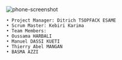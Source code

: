 <img src="https://i.ibb.co/1XJMZjf/pim.png" alt="phone-screenshot" border="0">


    • Project Manager: Ditrich TSOPFACK ESAME
    • Scrum Master: Kebiri Karima
    • Team Members:
    • Oussama HARBALI
    • Manuel DASSI KUETI
    • Thierry Abel MANGAN
    • BASMA AZZI
